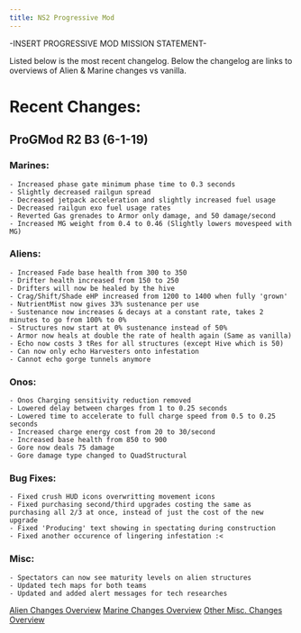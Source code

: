 ```yaml
---
title: NS2 Progressive Mod
---
```

-INSERT PROGRESSIVE MOD MISSION STATEMENT-

Listed below is the most recent changelog.  Below the changelog are links to overviews of Alien & Marine changes vs vanilla.
# Recent Changes:
## ProGMod R2 B3 (6-1-19)
### Marines:
	- Increased phase gate minimum phase time to 0.3 seconds
	- Slightly decreased railgun spread
	- Decreased jetpack acceleration and slightly increased fuel usage
	- Decreased railgun exo fuel usage rates
	- Reverted Gas grenades to Armor only damage, and 50 damage/second
	- Increased MG weight from 0.4 to 0.46 (Slightly lowers movespeed with MG)
### Aliens:
	- Increased Fade base health from 300 to 350
	- Drifter health increased from 150 to 250
	- Drifters will now be healed by the hive
	- Crag/Shift/Shade eHP increased from 1200 to 1400 when fully 'grown'
	- NutrientMist now gives 33% sustenance per use
	- Sustenance now increases & decays at a constant rate, takes 2 minutes to go from 100% to 0%
	- Structures now start at 0% sustenance instead of 50%
	- Armor now heals at double the rate of health again (Same as vanilla)
	- Echo now costs 3 tRes for all structures (except Hive which is 50)
	- Can now only echo Harvesters onto infestation
	- Cannot echo gorge tunnels anymore
### Onos:
	- Onos Charging sensitivity reduction removed
	- Lowered delay between charges from 1 to 0.25 seconds
	- Lowered time to accelerate to full charge speed from 0.5 to 0.25 seconds
	- Increased charge energy cost from 20 to 30/second
	- Increased base health from 850 to 900
	- Gore now deals 75 damage
	- Gore damage type changed to QuadStructural
### Bug Fixes:
	- Fixed crush HUD icons overwritting movement icons
	- Fixed purchasing second/third upgrades costing the same as purchasing all 2/3 at once, instead of just the cost of the new upgrade
	- Fixed 'Producing' text showing in spectating during construction
	- Fixed another occurence of lingering infestation :<
### Misc:
	- Spectators can now see maturity levels on alien structures
	- Updated tech maps for both teams
	- Updated and added alert messages for tech researches

[Alien Changes Overview](https://xtoken.github.io/CompMod/webpages/alien_overview)
[Marine Changes Overview](https://xtoken.github.io/CompMod/webpages/marine_overview)
[Other Misc. Changes Overview](https://xtoken.github.io/CompMod/webpages/misc_overview)
	
